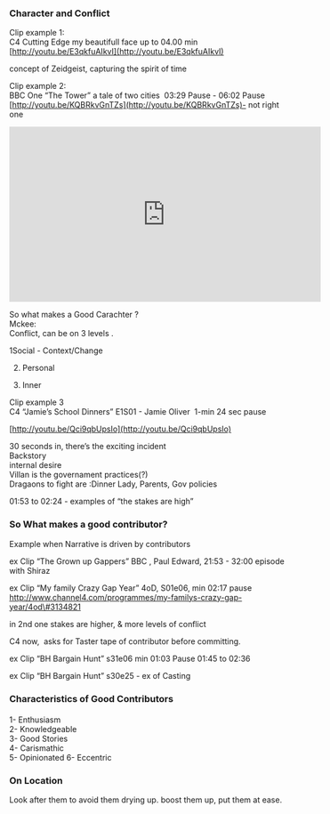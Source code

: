 ### Character and Conflict

Clip example 1:  
C4 Cutting Edge my beautifull face up to 04.00 min  
[http://youtu.be/E3qkfuAIkvI](http://youtu.be/E3qkfuAIkvI)  
  
concept of Zeidgeist, capturing the spirit of time  
  
Clip example 2:  
BBC One “The Tower” a tale of two cities  03:29 Pause - 06:02 Pause  
[http://youtu.be/KQBRkvGnTZs](http://youtu.be/KQBRkvGnTZs)- not right one

  
<iframe width="560" height="315" src="https://www.youtube.com/embed/KQBRkvGnTZs?rel=0" frameborder="0" allowfullscreen></iframe>

  
So what makes a Good Carachter ?  
Mckee:  
Conflict, can be on 3 levels .  

1Social - Context/Change

2. Personal

2. Inner


Clip example 3  
C4 “Jamie’s School Dinners” E1S01 - Jamie Oliver  1-min 24 sec pause  
  

<!-- example video -->


[http://youtu.be/Qci9qbUpsIo](http://youtu.be/Qci9qbUpsIo)



30 seconds in, there’s the exciting incident  
Backstory  
internal desire  
Villan is the governament practices\(?\)  
Dragaons to fight are :Dinner Lady, Parents, Gov policies  
  
01:53 to 02:24 - examples of “the stakes are high”  


### So What makes a good contributor?

Example when Narrative is driven by contributors  
  
ex Clip “The Grown up Gappers” BBC , Paul Edward, 21:53 - 32:00 episode with Shiraz  
  
ex Clip “My family Crazy Gap Year” 4oD, S01e06, min 02:17 pause  
http://www.channel4.com/programmes/my-familys-crazy-gap-year/4od\#3134821

  
in 2nd one stakes are higher, & more levels of conflict  
  
C4 now,  asks for Taster tape of contributor before committing.  
  
ex Clip “BH Bargain Hunt” s31e06 min 01:03 Pause 01:45 to 02:36  
  
ex Clip “BH Bargain Hunt” s30e25 - ex of Casting

  


### Characteristics of Good Contributors

#### 

1- Enthusiasm  
2- Knowledgeable  
3- Good Stories  
4- Carismathic  
5- Opinionated
6- Eccentric 


### On Location

Look after them to avoid them drying up. boost them up, put them at ease.
